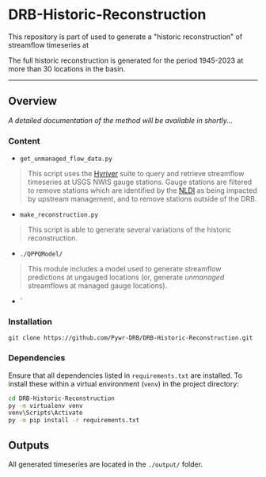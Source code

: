 # DRB-Historic-Reconstruction

This repository is part of used to generate a "historic reconstruction" of streamflow timeseries at  

The full historic reconstruction is generated for the period 1945-2023 at more than 30 locations in the basin. 

***
## Overview

*A detailed documentation of the method will be available in shortly...*



### Content

- `get_unmanaged_flow_data.py`

> This script uses the [Hyriver](https://docs.hyriver.io/) suite to query and retrieve streamflow timeseries at USGS NWIS gauge stations. Gauge stations are filtered to remove stations which are identified by the [NLDI](https://waterdata.usgs.gov/blog/nldi-intro/) as being impacted by upstream management, and to remove stations outside of the DRB.

- `make_reconstruction.py`

> This script is able to generate several variations of the historic reconstruction.  




- `./QPPQModel/`

> This module includes a model used to generate streamflow predictions at ungauged locations (or, generate *unmanaged* streamflows at managed gauge locations).  

- `


### Installation

`git clone https://github.com/Pywr-DRB/DRB-Historic-Reconstruction.git`


### Dependencies

Ensure that all dependencies listed in `requirements.txt` are installed. To install these within a virtual environment (`venv`) in the project directory:

```bash
cd DRB-Historic-Reconstruction
py -m virtualenv venv
venv\Scripts\Activate
py -m pip install -r requirements.txt
```





## Outputs

All generated timeseries are located in the `./output/` folder.  